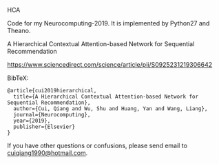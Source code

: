 HCA

Code for my Neurocomputing-2019. It is implemented by Python27 and Theano.

A Hierarchical Contextual Attention-based Network for Sequential Recommendation

https://www.sciencedirect.com/science/article/pii/S0925231219306642

BibTeX:

```
@article{cui2019hierarchical,
  title={A Hierarchical Contextual Attention-based Network for Sequential Recommendation},
  author={Cui, Qiang and Wu, Shu and Huang, Yan and Wang, Liang},
  journal={Neurocomputing},
  year={2019},
  publisher={Elsevier}
}
```

If you have other questions or confusions, please send email to [cuiqiang1990@hotmail.com](mailto:cuiqiang1990@hotmail.com).
